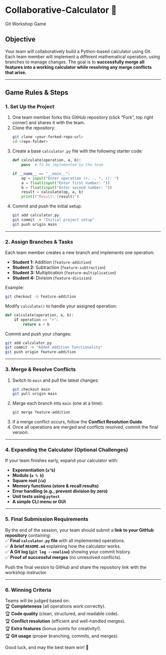 # Collaborative-Calculator 🧮
Git Workshop Game

## **Objective**
Your team will collaboratively build a Python-based calculator using Git. Each team member will implement a different mathematical operation, using branches to manage changes. The goal is to **successfully merge all features into a working calculator while resolving any merge conflicts that arise.**

---

## **Game Rules & Steps**

### **1. Set Up the Project**
1. One team member forks this GitHub repository (click “Fork”, top right corner) and shares it with the team.
2. Clone the repository:
   ```bash
   git clone <your-forked-repo-url>
   cd <repo-folder>
   ```
3. Create a base `calculator.py` file with the following starter code:
   ```python
   def calculate(operation, a, b):
       pass  # To be implemented by the team
   
   if __name__ == "__main__":
       op = input("Enter operation (+, -, *, /): ")
       a = float(input("Enter first number: "))
       b = float(input("Enter second number: "))
       result = calculate(op, a, b)
       print(f"Result: {result}")
   ```
4. Commit and push the initial setup:
   ```bash
   git add calculator.py
   git commit -m "Initial project setup"
   git push origin main
   ```

---

### **2. Assign Branches & Tasks**
Each team member creates a new branch and implements one operation:
- **Student 1:** Addition (`feature-addition`)
- **Student 2:** Subtraction (`feature-subtraction`)
- **Student 3:** Multiplication (`feature-multiplication`)
- **Student 4:** Division (`feature-division`)

Example:
```bash
git checkout -b feature-addition
```

Modify `calculate()` to handle your assigned operation:
```python
def calculate(operation, a, b):
    if operation == "+":
        return a + b
```
Commit and push your changes:
```bash
git add calculator.py
git commit -m "Added addition functionality"
git push origin feature-addition
```

---

### **3. Merge & Resolve Conflicts**
1. Switch to `main` and pull the latest changes:
   ```bash
   git checkout main
   git pull origin main
   ```
2. Merge each branch into `main` (one at a time):
   ```bash
   git merge feature-addition
   ```
3. If a merge conflict occurs, follow the **Conflict Resolution Guide**.
4. Once all operations are merged and conflicts resolved, commit the final version.

---

### **4. Expanding the Calculator (Optional Challenges)**
If your team finishes early, expand your calculator with:
- **Exponentiation (`a^b`)**
- **Modulo (`a % b`)**
- **Square root (`√a`)**
- **Memory functions (store & recall results)**
- **Error handling (e.g., prevent division by zero)**
- **Unit tests using `pytest`**
- **A simple CLI menu or GUI**

---

### **5. Final Submission Requirements**
By the end of the session, your team should submit a **link to your GitHub repository** containing:\
✅ **Final `calculator.py` file** with all implemented operations.\
✅ **A brief `README.md`** explaining how the calculator works.\
✅ **A Git log (`git log --oneline`)** showing your commit history.\
✅ **Proof of successful merges** (no unresolved conflicts).

Push the final version to GitHub and share the repository link with the workshop instructor.

---

### **6. Winning Criteria**
Teams will be judged based on:\
🏆 **Completeness** (all operations work correctly).\
🏆 **Code quality** (clean, structured, and readable code).\
🏆 **Conflict resolution** (efficient and well-handled merges).\
🏆 **Extra features** (bonus points for creativity!).\
🏆 **Git usage** (proper branching, commits, and merges).

Good luck, and may the best team win! 🚀


